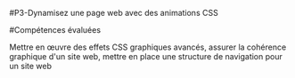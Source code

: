 #P3-Dynamisez une page web avec des animations CSS

#Compétences évaluées

Mettre en œuvre des effets CSS graphiques avancés,
assurer la cohérence graphique d'un site web,
mettre en place une structure de navigation pour un site web
